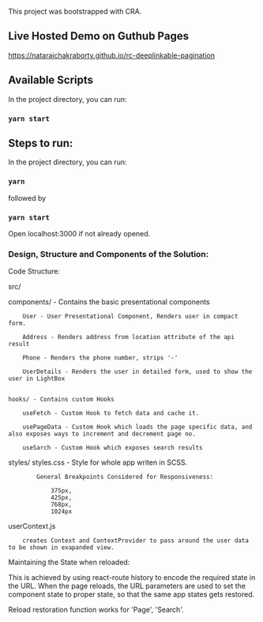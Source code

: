 
This project was bootstrapped with CRA.

## Live Hosted Demo on Guthub Pages

https://natarajchakraborty.github.io/rc-deeplinkable-pagination
## Available Scripts

In the project directory, you can run:
### `yarn start`


## Steps to run:
In the project directory, you can run:
### `yarn`

followed by

### `yarn start`

Open localhost:3000 if not already opened.

### Design, Structure and Components of the Solution:

Code Structure:

src/

   components/ - Contains the basic presentational components
   
        User - User Presentational Component, Renders user in compact form.
        
        Address - Renders address from location attribute of the api result
        
        Phone - Renders the phone number, strips '-'
        
        UserDetails - Renders the user in detailed form, used to show the user in LightBox

  
    hooks/ - Contains custom Hooks
    
        useFetch - Custom Hook to fetch data and cache it.
        
        usePageData - Custom Hook which loads the page specific data, and also exposes ways to increment and decrement page no.
        
        useSarch - Custom Hook which exposes search results
   
   styles/
        styles.css - Style for whole app writen in SCSS.
        
            General Breakpoints Considered for Responsiveness:
            
                375px,
                425px,
                768px,
                1024px
                
  userContext.js
  
        creates Context and ContextProvider to pass around the user data to be shown in exapanded view.


Maintaining the State when reloaded:

This is achieved by using react-route history to encode the required state in the URL. When the page reloads, the URL parameters are used to set the component state to proper state, so that the same app states gets restored.

Reload restoration function works for 'Page', 'Search'.


